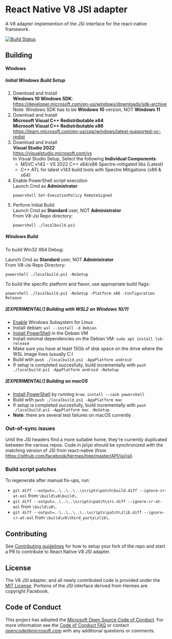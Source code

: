# React Native V8 JSI adapter
A V8 adapter implemention of the JSI interface for the react-native framework.

[![Build Status](https://dev.azure.com/ms/v8-jsi/_apis/build/status/microsoft.v8-jsi?branchName=master)](https://dev.azure.com/ms/v8-jsi/_build/latest?definitionId=321&branchName=master)

## Building

#### Windows

##### Initial Windows Build Setup

1. Download and Install  
   **Windows 10 Windows SDK**:  
   <https://developer.microsoft.com/en-us/windows/downloads/sdk-archive>  
   Note: Windows SDK has to be **Windows 10** version, NOT **Windows 11**
1. Download and Install  
   **Microsoft Visual C++ Redistributable x64**  
   **Microsoft Visual C++ Redistributable x86**  
   <https://learn.microsoft.com/en-us/cpp/windows/latest-supported-vc-redist>
1. Download and Install  
   **Visual Studio 2022**  
   <https://visualstudio.microsoft.com/vs>  
   In Visual Studio Setup, Select the following **Individual Components**:
   * MSVC v143 - VS 2022 C++ x64/x86 Spectre-mitigated libs (Latest)
   * C++ ATL for latest v143 build tools with Spectre Mitigations (x86 & x64)
1. Enable PowerShell script execution  
   Launch Cmd as **Administrator**
   ```Cmd
   powershell Set-ExecutionPolicy RemoteSigned
   ```
1. Perform Initial Build  
   Launch Cmd as **Standard** user, NOT **Administrator**  
   From V8-Jsi Repo directory:
   ```
   powershell ./localbuild.ps1
   ```

##### Windows Build

To build Win32 X64 Debug:

Launch Cmd as **Standard** user, NOT **Administrator**  
From V8-Jsi Repo Directory:
```Cmd
powershell ./localbuild.ps1 -NoSetup
```

To build the specific platform and flavor, use appropriate build flags: 
```Cmd
powershell ./localbuild.ps1 -NoSetup -Platform x86 -Configuration Release 
```

##### [EXPERIMENTAL!] Building with WSL2 on Windows 10/11
* [Enable](https://docs.microsoft.com/en-us/windows/wsl/install) Windows Subsystem for Linux
* Install debian: `wsl --install -d Debian`
* [Install PowerShell](https://docs.microsoft.com/en-us/powershell/scripting/install/install-debian?view=powershell-7.2) in the Debian VM
* Install minimal dependencies on the Debian VM: `sudo apt install lsb-release`
* Make sure you have at least 15Gb of disk space on the drive where the WSL image lives (usually C:)
* Build with `pwsh ./localbuild.ps1 -AppPlatform android`
* If setup is completed succesfully, build incrementally with `pwsh ./localbuild.ps1 -AppPlatform android -NoSetup`

##### [EXPERIMENTAL!] Building on macOS
* [Install PowerShell](https://docs.microsoft.com/en-us/powershell/scripting/install/installing-powershell-on-macos?view=powershell-7.3) by running `brew install --cask powershell`
* Build with `pwsh ./localbuild.ps1 -AppPlatform mac`
* If setup is completed succesfully, build incrementally with `pwsh ./localbuild.ps1 -AppPlatform mac -NoSetup`
* **Note**: there are several test failures on macOS currently

### Out-of-sync issues
Until the JSI headers find a more suitable home, they're currently duplicated between the various repos. Code in jsi\jsi should be synchronized with the matching version of JSI from react-native (from https://github.com/facebook/hermes/tree/master/API/jsi/jsi).

### Build script patches
To regenerate after manual fix-ups, run:
* `git diff --output=..\..\..\..\scripts\patch\build.diff --ignore-cr-at-eol` from `\build\v8\build\`.
* `git diff --output=..\..\..\scripts\patch\src.diff --ignore-cr-at-eol` from `\build\v8\`.
* `git diff --output=..\..\..\..\..\scripts\patch\zlib.diff --ignore-cr-at-eol` from `\build\v8\third_party\zlib\`.

## Contributing
See [Contributing guidelines](./docs/CONTRIBUTING.md) for how to setup your fork of the repo and start a PR to contribute to React Native V8 JSI adapter.

## License

The V8 JSI adapter, and all newly contributed code is provided under the [MIT License](LICENSE). Portions of the JSI interface derived from Hermes are copyright Facebook.

## Code of Conduct

This project has adopted the [Microsoft Open Source Code of Conduct](https://opensource.microsoft.com/codeofconduct/). For more information see the [Code of Conduct FAQ](https://opensource.microsoft.com/codeofconduct/faq/) or contact [opencode@microsoft.com](mailto:opencode@microsoft.com) with any additional questions or comments.
